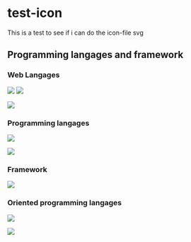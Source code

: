 # test-icon

This is a test to see if i can do the icon-file svg

## Programming langages and framework

### Web Langages 

<img src ="https://img.shields.io/badge/Html5-E34F26?style=for-the-badge&logo=Html5&logoColor=white"> </img><img src ="https://img.shields.io/badge/Css3-1572B6?style=for-the-badge&logo=Css3&logoColor=white"></img>

<img src ="https://img.shields.io/badge/JavaScript-F7DF1E?style=for-the-badge&logo=JavaScript&logoColor=black"></img>

### Programming langages

<img src ="https://img.shields.io/badge/Python-3776AB?style=for-the-badge&logo=Python&logoColor=white"></img> 

<img src ="https://img.shields.io/badge/Php-777BB4?style=for-the-badge&logo=Php&logoColor=white"></img>

### Framework

<img src ="https://img.shields.io/badge/Laravel-FF2D20?style=for-the-badge&logo=Laravel&logoColor=white"></img>

### Oriented programming langages

<img src ="https://img.shields.io/badge/Csharp-A100FF?style=for-the-badge&logo=Csharp&logoColor=white"></img>

<img src ="https://img.shields.io/badge/Java-FF6A00?style=for-the-badge&logo=java15&logo-color=EE4C2C"></img>
